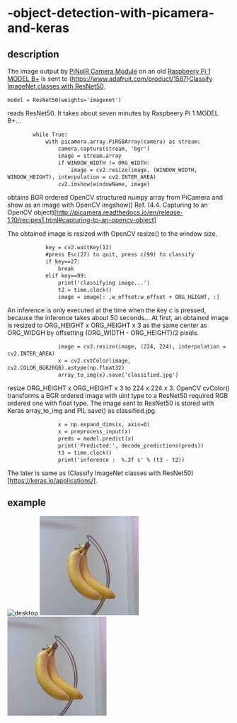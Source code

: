 # -object-detection-with-picamera-and-keras
## description
The image output by [PiNoIR Camera Module](https://www.adafruit.com/product/1567) on an old [Raspbeery Pi 1 MODEL B+](https://www.raspberrypi.org/products/raspberry-pi-1-model-b/)  is sent to (https://www.adafruit.com/product/1567)[Classify ImageNet classes with ResNet50](https://keras.io/api/applications/#usage-examples-for-image-classification-models).

```
model = ResNet50(weights='imagenet')
```

reads ResNet50. It takes about seven minutes by Raspbeery Pi 1 MODEL B+...

```
        while True:
            with picamera.array.PiRGBArray(camera) as stream:
                camera.capture(stream, 'bgr')
                image = stream.array
                if WINDOW_WIDTH != ORG_WIDTH:
                    image = cv2.resize(image, (WINDOW_WIDTH, WINDOW_HEIGHT), interpolation = cv2.INTER_AREA) 
                cv2.imshow(windowName, image)
```

obtains BGR ordered OpenCV structured numpy array from PiCamera and show as an image with OpenCV imgshow()
Ref. (4.4. Capturing to an OpenCV object)[http://picamera.readthedocs.io/en/release-1.10/recipes1.html#capturing-to-an-opencv-object]

The obtained image is resized with OpenCV resize() to the window size.

```
            key = cv2.waitKey(12)
            #press Esc(27) to quit, press c(99) to classify
            if key==27:
                break
            elif key==99:
                print('classifying image...')
                t2 = time.clock() 
                image = image[: ,w_offset:w_offset + ORG_HEIGHT, :]
```

An inference is only executed at the time when the key c is pressed, because the inference takes about 50 seconds...
At first, an obtained image is resized to ORG_HEIGHT x ORG_HEIGHT x 3 as the same center as ORG_WIDGH by offsetting (ORG_WIDTH - ORG_HEIGHT)/2 pixels.


```
                image = cv2.resize(image, (224, 224), interpolation = cv2.INTER_AREA) 
                x = cv2.cvtColor(image, cv2.COLOR_BGR2RGB).astype(np.float32)
                array_to_img(x).save('classified.jpg')
```

resize ORG_HEIGHT x ORG_HEIGHT x 3 to 224 x 224 x 3.
OpenCV cvColor() transforms a BGR ordered image with uint type to a ResNet50 required RGB ordered one with float type.
The image sent to ResNet50 is stored with Keras array_to_img and PIL save() as classified.jpg.

```
                x = np.expand_dims(x, axis=0)
                x = preprocess_input(x)
                preds = model.predict(x)
                print('Predicted:', decode_predictions(preds))
                t3 = time.clock()
                print('inference :  %.3f s' % (t3 - t2))
```

The later is same as (Classify ImageNet classes with ResNet50)[https://keras.io/applications/].

## example
![desktop](img/ex1.jpg)
![banana](img/banana.jpg)
![bananaoutput](img/banana.jpg)
